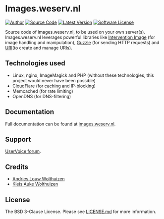 # Images.weserv.nl

[![Author](https://img.shields.io/badge/author-andrieslouw-blue.svg?style=flat-square)](https://github.com/andrieslouw)
[![Source Code](https://img.shields.io/badge/source-andrieslouw/imagesweserv-blue.svg?style=flat-square)](https://github.com/andrieslouw/imagesweserv)
[![Latest Version](https://img.shields.io/github/release/andrieslouw/imagesweserv.svg?style=flat-square)](https://github.com/andrieslouw/imagesweserv/releases)
[![Software License](https://img.shields.io/badge/license-BSD3-brightgreen.svg?style=flat-square)](https://tldrlegal.com/license/bsd-3-clause-license-%28revised%29)

Source code of images.weserv.nl, to be used on your own server(s). Images.weserv.nl leverages powerful libraries like [Intervention Image](http://image.intervention.io/) (for image handling and manipulation), [Guzzle](https://github.com/guzzle/guzzle) (for sending HTTP requests) and [URI](https://github.com/thephpleague/uri)(to create and manage URIs).

## Technologies used

- Linux, nginx, ImageMagick and PHP (without these technologies, this project would never have been possible)
- CloudFlare (for caching and IP-blocking)
- Memcached (for rate limiting)
- OpenDNS (for DNS-filtering)

## Documentation

Full documentation can be found at [images.weserv.nl](https://images.weserv.nl/).

## Support

[UserVoice forum](https://imagesweserv.uservoice.com/).

## Credits

- [Andries Louw Wolthuizen](https://github.com/andrieslouw)
- [Kleis Auke Wolthuizen](https://github.com/kleisauke)

## License

The BSD 3-Clause License. Please see [LICENSE.md](https://github.com/andrieslouw/imagesweserv/blob/master/LICENSE.md) for more information.